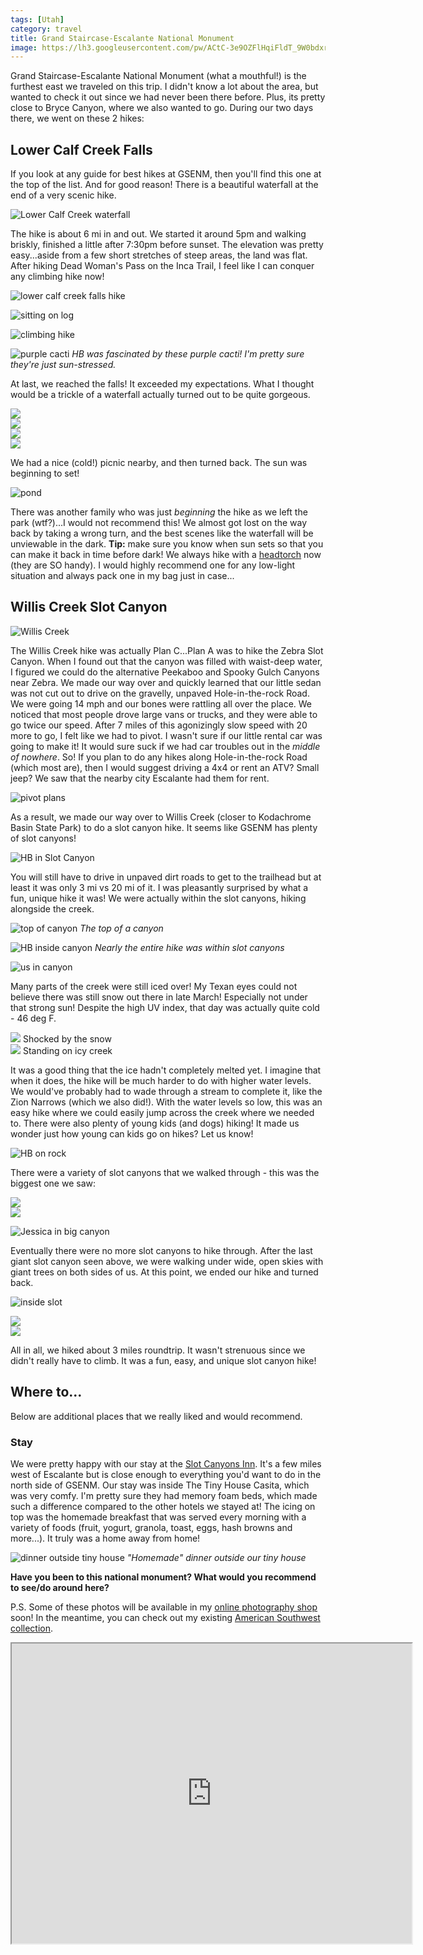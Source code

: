 ```yaml
---
tags: [Utah]
category: travel
title: Grand Staircase-Escalante National Monument
image: https://lh3.googleusercontent.com/pw/ACtC-3e9OZFlHqiFldT_9W0bdxrjAxsjNmnfm1NCDx5OVmNyAR0R_wFknGKDx-1NLieehNaO5J8I2AjXrBOBTKKydhm858AbVTUNpsuuPxs7v9qN3Yb-6XkiMKjj_ff1H7CWCy11bXdjSizFBPvnTWBzzrAR8g=w1000-h667-no?authuser=0
---
```

Grand Staircase-Escalante National Monument (what a mouthful!) is the furthest east we traveled on this trip. I didn't know a lot about the area, but wanted to check it out since we had never been there before. Plus, its pretty close to Bryce Canyon, where we also wanted to go. During our two days there, we went on these 2 hikes:

## Lower Calf Creek Falls

If you look at any guide for best hikes at GSENM, then you'll find this one at the top of the list. And for good reason! There is a beautiful waterfall at the end of a very scenic hike.

![Lower Calf Creek waterfall](https://lh3.googleusercontent.com/pw/ACtC-3e9OZFlHqiFldT_9W0bdxrjAxsjNmnfm1NCDx5OVmNyAR0R_wFknGKDx-1NLieehNaO5J8I2AjXrBOBTKKydhm858AbVTUNpsuuPxs7v9qN3Yb-6XkiMKjj_ff1H7CWCy11bXdjSizFBPvnTWBzzrAR8g=w1000-h667-no?authuser=0)

The hike is about 6 mi in and out. We started it around 5pm and walking briskly, finished a little after 7:30pm before sunset. The elevation was pretty easy...aside from a few short stretches of steep areas, the land was flat. After hiking Dead Woman's Pass on the Inca Trail, I feel like I can conquer any climbing hike now!

![lower calf creek falls hike](https://lh3.googleusercontent.com/pw/ACtC-3ceI-kkf1gMUSo5s8mnF4D3hk8KV0YR-EHlryOun93149XcBzXivhGkNBMAnxpAA-BtdOq4ypSDz2PEjAjJ_TUywWmiZRA7B95dHlYix5yQjpGwFavjR6OiTzqYLZ0qVl-XD4diCr7bMlUONZCHdeK-gQ=w1000-h667-no?authuser=0)

![sitting on log](https://lh3.googleusercontent.com/pw/ACtC-3fSDvAHovY31sG8s1EHMuyTEwut5GBSMESLYkWV5Ae1LlKZi4sFY9sjdtnn5JTz3NsoQVai1tdBpvZiYVz7W6-g1fotLNqwf7zPGMstKGZt4JucrfKY78Cvs8DVSLwcxw0dY6autUvCdeIrAL_KboeiZw=w1000-h667-no?authuser=0)

![climbing hike](https://lh3.googleusercontent.com/pw/ACtC-3fhU5rRHhcF9hKIHDK6b_14kQ40jl6hD82LYIUF-_o2ahhev1mhdgiZnJDdKt2lY-pM4zZBR3xnUKYWOUdCu8BIhLAU-PuXPGsm2xTVt-JOo7WA2tj2IQ9OX9jqhZmKoseV5QCb67rO3O3GwU_6hqiLTA=w1000-h667-no?authuser=0)

![purple cacti](https://lh3.googleusercontent.com/pw/ACtC-3cC2CQL_ldDSD5LhRxmaUB6SF5mCpYNeYjqDk3gvS81y0so53kgNrvevQICrowePnvRrxCg2mWohMzocHu9ie8lPGyM4N_oPWzf-rweRPE6YE0qe1DUyxS1WtFgbNYckDDN_UczoqrmcFDsJiEEavIhMA=w1000-h667-no?authuser=0)
*HB was fascinated by these purple cacti! I'm pretty sure they're just sun-stressed.*

At last, we reached the falls! It exceeded my expectations. What I thought would be a trickle of a waterfall actually turned out to be quite gorgeous.

<div class="row row-cols-1 row-cols-md-2 gy-4">
    <div class="col"><img src="https://lh3.googleusercontent.com/pw/ACtC-3f2HHpvi0kmf5wcvgbUHE04KxpU9MpZT05G-BFpc7C3pyHUxKiY7BozPbPhUSYiVkSNF2dugLwWBPBaT2q1HqedlbQQKKRLfDXT9s-BjXapqQVx2jCGv6YDQ6mPTdZLqfAeUNo0odoD8qrODSUYWnbu4w=w593-h888-no?authuser=0"></div>
    <div class="col"><img src="https://lh3.googleusercontent.com/pw/ACtC-3frMuYpEOH2BLr0nllB8oJC93WRkQaqL6tc0ULTv3uxYaj4GjVljjOh3vwfQlw_n15XK9rOygzDCRmW_3zOe2Wjf9sODTO1NiEkwCIUT3-KWzeNh3V4CpvDWV5WWlqvE1OehqAvwP5ByEIsuFTlSHku4A=w593-h888-no?authuser=0"></div>
    <div class="col"><img src="https://lh3.googleusercontent.com/pw/ACtC-3ffNWj0IX-OOfhlLfnM4BLW0CNwd0ADCUaNLDpsJ9ggQEySGFAhKnNCTOWEsr9_ZlrhoRgJExTrroqyXPSWSVeCWxCdOTfYSiNMDUcp6tjHYcVw7WHy7YQgr392kiLdzDfVIAPSZeschTFSCNskyCoW7g=w559-h838-no?authuser=0"></div>
    <div class="col"><img src="https://lh3.googleusercontent.com/pw/ACtC-3fwbYIcekyzw8gqdqP7Yh7SKJu4scpXI_8pG147_L8MoJeZMPROKy-bhB2ha0cukLY72_rs9FA8NU2l-Ic7AfebAQ5uzdAhFVFGAFCP4q3_dy99pa14D2T9lRpbE9bjdkFfF5fC48azlnrh5BrjIXZrqA=w559-h838-no?authuser=0"></div>
</div>

We had a nice (cold!) picnic nearby, and then turned back. The sun was beginning to set!

![pond](https://lh3.googleusercontent.com/pw/ACtC-3e9RuLb0Ir4fKhZ3ZPxplcDVcjizIiSCdFz3xbX4_BVw7qK7nQ1pP8yETqVaLQpTAXKjV9QRg-NKdgUhB6F_9MJcthwZ1W1cFovMSX_qF7MKZ5JuDvcY5b1_1S2hjkwkF0gMg9xy9AkTbY6pbIjCaWISg=w1000-h667-no?authuser=0)

There was another family who was just *beginning* the hike as we left the park (wtf?)...I would not recommend this! We almost got lost on the way back by taking a wrong turn, and the best scenes like the waterfall will be unviewable in the dark. **Tip:** make sure you know when sun sets so that you can make it back in time before dark! We always hike with a [headtorch](https://amzn.to/3mrYpTj) now (they are SO handy). I would highly recommend one for any low-light situation and always pack one in my bag just in case...

## Willis Creek Slot Canyon
![Willis Creek](https://lh3.googleusercontent.com/pw/ACtC-3dkBk9DwqVEEyS95NnuSket-5Ki52o0XXuYQQBiwiKE-J-RluEncaL1BUdMsyLpOOQKERbesvosTkOjspp4ZfLdTkmtsuVTcq-c1NYOXzMeqKfnCqmnovukE1Zizt_2bpznRYioKJnE-sen9m1TI63l7Q=w1000-h667-no?authuser=0)

The Willis Creek hike was actually Plan C...Plan A was to hike the Zebra Slot Canyon. When I found out that the canyon was filled with waist-deep water, I figured we could do the alternative Peekaboo and Spooky Gulch Canyons near Zebra. We made our way over and quickly learned that our little sedan was not cut out to drive on the gravelly, unpaved Hole-in-the-rock Road. We were going 14 mph and our bones were rattling all over the place. We noticed that most people drove large vans or trucks, and they were able to go twice our speed. After 7 miles of this agonizingly slow speed with 20 more to go, I felt like we had to pivot. I wasn't sure if our little rental car was going to make it! It would sure suck if we had car troubles out in the *middle of nowhere*. So! If you plan to do any hikes along Hole-in-the-rock Road (which most are), then I would suggest driving a 4x4 or rent an ATV? Small jeep? We saw that the nearby city Escalante had them for rent.

![pivot plans](https://lh3.googleusercontent.com/pw/ACtC-3dzmMTZL3GZWwCMyk9saKCqcpbw22a2sR0ivUscIDiRNJKl_SIs_MzlTeMY57wBN_ao7sP2swaHP-CyxBynCBz9iv-lVE_3RagM9Kr7jaCo6bZ45mkhIFew5hkFZJ98dSPQMOPJj5IU-pWlEb3gpk-MyA=w1000-h667-no?authuser=0)

As a result, we made our way over to Willis Creek (closer to Kodachrome Basin State Park) to do a slot canyon hike. It seems like GSENM has plenty of slot canyons!

![HB in Slot Canyon](https://lh3.googleusercontent.com/pw/ACtC-3e11-mWOaMJ8TmHxjzk7DhFPq5K7De4_Qnf7fk5OxDq9L0U8u3xaIak_IYRKredJKABr414kL_zxz8-huL765Oews5S7zmhjgPrbeUoLlQ3VNhYKNOTn9TExO2oopDKkre8v-7xJp7g8TyrU8uLv-anuA=w1000-h667-no?authuser=0)

You will still have to drive in unpaved dirt roads to get to the trailhead but at least it was only 3 mi vs 20 mi of it. I was pleasantly surprised by what a fun, unique hike it was! We were actually within the slot canyons, hiking alongside the creek.

![top of canyon](https://lh3.googleusercontent.com/pw/ACtC-3eTTBTc1cA4JigGsvbSZX8emYVCUS9IWLv5bYnbafP16T1RsVoX2vOEh2gHGmWmLwJH4XUpZg_XY8IPW1Rkyv-1tO5iC8nkdJLmNZxZOnBj8ud_qj01utNgCYeEeaq1zsoLYOOBsSJfuadMzLbSgYQQSg=w559-h838-no?authuser=0)
*The top of a canyon*

![HB inside canyon](https://lh3.googleusercontent.com/pw/ACtC-3dIll_m1DFzrmapeRz0TcV9ajHNhHTZwtur0ySs2cwhetbEKbTqv9CLC8DKpSr-nRyNpnzA1pHTc9_LaL2n_ndRL0NLnFo6Sg4uIFVH0m-EAMpdvCshMOIMzQtW1xDjZvol5Lxn5z2obqAqudTMBD2Nxg=w1000-h667-no?authuser=0)
*Nearly the entire hike was within slot canyons*

![us in canyon](https://lh3.googleusercontent.com/pw/ACtC-3dJCgQUf5VqHu8LsvepAM0oWutE7tnJhXa7BZdfuZ1cuQc3rsz1V5QCx80s5XmfW4N_SxIGxBNIQvnupz2bv0hyT8Qze-9cUoxPo3BYNHAcDNEUVzhKcIr7d1bFxk3edollTptOCALNLkuxiKxaYUc3pA=w1000-h667-no?authuser=0)

Many parts of the creek were still iced over! My Texan eyes could not believe there was still snow out there in late March! Especially not under that strong sun! Despite the high UV index, that day was actually quite cold - 46 deg F.

<div class="row row-cols-1 row-cols-md-2 gy-4 text-center">
    <div class="col">
        <img src="https://lh3.googleusercontent.com/pw/ACtC-3eAaFnkkYEtIQToa_cp1SefqN3ikm9mSDFfTkrrN49_XqBmHwPjIVLOhnxGwZJg-yKOeYkS3BI6ktCd2fcXELgEFbVk3WqDEztLsL8MxiVBPilk_330IZdv1N9rH5X-xj5fJUJrwFge_A80HoTrbDdbCQ=w629-h838-no?authuser=0">
        <span>Shocked by the snow</span>
    </div>
    <div class="col">
        <img src="https://lh3.googleusercontent.com/pw/ACtC-3cwLcDbHkwWM1Uv-HWoSYR_aW9E_jH_vWP2uNGl9UQREiUa9YDa5DRVMhOienzCM2tSaZiVo2vpnMijxH83PL4LrU1tJX-jGCStykLO7bonSvCTL8ZzxGsyxkPAyhThh83Bk5JUVYSw3ZH6z9nSxzonTA=w559-h838-no?authuser=0">
        <span>Standing on icy creek</span>
    </div>
</div>

It was a good thing that the ice hadn't completely melted yet. I imagine that when it does, the hike will be much harder to do with higher water levels. We would've probably had to wade through a stream to complete it, like the Zion Narrows (which we also did!). With the water levels so low, this was an easy hike where we could easily jump across the creek where we needed to. There were also plenty of young kids (and dogs) hiking! It made us wonder just how young can kids go on hikes? Let us know!

![HB on rock](https://lh3.googleusercontent.com/pw/ACtC-3d_P8vR0nGDDPhm7bXt43almgl83t30tY94-txBsFW5ouxymPoZz8dL38SXYi9yyyLmATbgf2QsSe-4zouLDY5KwCu2FZYQ8sXEADJlVRpi6veGocG7toSDBkFZlZmtl9FflVnvUNpAfJdDzTgTS2dmiA=w1000-h667-no?authuser=0)

There were a variety of slot canyons that we walked through - this was the biggest one we saw:

<div class="row row-cols-1 row-cols-md-2 gy-4 text-center">
    <div class="col"><img src="https://lh3.googleusercontent.com/pw/ACtC-3fX4yQaskt_Wt5blHqUdKMmnadqfv0iGQBPrJBnbLFmv5UfwDDnVtVf8JSbMkwOps4775pFGkKEgjeXg1izVfCPGNDyK1TlNStPsJI8ldeYG9A3oJVQNwf7ziWa9YXXm-5B0oVeF6hVle4GMozsiCBTQQ=w559-h838-no?authuser=0"></div>
    <div class="col"><img src="https://lh3.googleusercontent.com/pw/ACtC-3eDGjRpWIMgb3iLnEslkJx-6oQuTk0uswFAE7wEb9gSmvC7FZknFGgMyhb1PKg9e9ApENUc8jx7FWo-JHIEpi5VR2ocYiwLBxVAOsJEqyQo_wKPy1nxkQMfNmy1LW460mo5FYbP9qat4KBI7HbDDIDXXA=w559-h838-no?authuser=0https://lh3.googleusercontent.com/pw/ACtC-3eDGjRpWIMgb3iLnEslkJx-6oQuTk0uswFAE7wEb9gSmvC7FZknFGgMyhb1PKg9e9ApENUc8jx7FWo-JHIEpi5VR2ocYiwLBxVAOsJEqyQo_wKPy1nxkQMfNmy1LW460mo5FYbP9qat4KBI7HbDDIDXXA=w559-h838-no?authuser=0"></div>
</div>

![Jessica in big canyon](https://lh3.googleusercontent.com/pw/ACtC-3ert2Bdre9saNJAc7QEnNi8gqfnHxNJus6Si7OEFzMKl28hREsr52tM_Is2cd3WC-1oYLv5F2h3h-0SnmD9J9gvy2Cu9JqxfgXnVPhbrfCMd5ARD00yBOy2NKSL7lgQoi9_d4J6aTjZY_jUeWMJqRUsbQ=w559-h838-no?authuser=0)

Eventually there were no more slot canyons to hike through. After the last giant slot canyon seen above, we were walking under wide, open skies with giant trees on both sides of us. At this point, we ended our hike and turned back.

![inside slot](https://lh3.googleusercontent.com/pw/ACtC-3cM8zQmKU-HF-OWrKOa2vBjwc8PcUMOE_r7RMIO5hWz1Mltqpi__2uQqVPYhCYmdqCtFNKn9ap90eWfvlhBWdUp7Z5yh5JcPQOIut0NPWM8_iTEeVdOKqoonIfjep5al0TzCyiELA7v5Wro9Ww_hBKhZQ=w1000-h667-no?authuser=0)

<div class="row row-cols-1 row-cols-md-2 gy-4 text-center">
    <div class="col"><img src="https://lh3.googleusercontent.com/pw/ACtC-3c52kP5NBL4qy_yorCO4fSEH89_aP6B-9F0xGj02b-78gDvbWO_Zi2jzFxXcoU4OWWbnDwfAwKJqw4O3mpSe7mTGCmfOeA5TaieJCofFXPnFv_T23wz_CWJ-qMv0I1ohko79HhcP3Qt7At0uGb8gJ9aMQ=w559-h838-no?authuser=0"></div>
    <div class="col"><img src="https://lh3.googleusercontent.com/pw/ACtC-3dIj3plqnHb_bYVxdUNvyif4U9tydtHPmDdEh_k79uPSHPkN2XIvSp42PY8ftAXZBy_F4dvlwgButQUfpSyJaCGoVwhdyY-yac0e7bovg6E-Nh7DAFpfyoMulwd0S9pHYOrzsDElrWTtiQ9WXbkhQ489A=w559-h838-no?authuser=0"></div>
</div>

All in all, we hiked about 3 miles roundtrip. It wasn't strenuous since we didn't really have to climb. It was a fun, easy, and unique slot canyon hike!

## Where to...
Below are additional places that we really liked and would recommend.

### Stay
We were pretty happy with our stay at the [Slot Canyons Inn](https://bit.ly/3wxQLLY). It's a few miles west of Escalante but is close enough to everything you'd want to do in the north side of GSENM. Our stay was inside The Tiny House Casita, which was very comfy. I'm pretty sure they had memory foam beds, which made such a difference compared to the other hotels we stayed at! The icing on top was the homemade breakfast that was served every morning with a variety of foods (fruit, yogurt, granola, toast, eggs, hash browns and more...). It truly was a home away from home!

![dinner outside tiny house](https://lh3.googleusercontent.com/pw/ACtC-3fca_pRvnDLRBM0wpso8duqd04Exs1EpQIczG_z7bsrPdTtR1hVCwyOvOmPnomEBjXEL3Awd-bnTPldHuTnUTmCMFTRizDr7amHxuu4i5ZOL4Rehljgl_jVYEKGGf7ODH0umKA9MX2T3emkrr1N9bzbeg=w629-h838-no?authuser=0)
*"Homemade" dinner outside our tiny house*

**Have you been to this national monument? What would you recommend to see/do around here?**

P.S. Some of these photos will be available in my [online photography shop](https://society6.com/jessicapei) soon! In the meantime, you can check out my existing [American Southwest collection](https://society6.com/jessicapei/collection/american-southwest).

<iframe src="https://www.google.com/maps/d/embed?mid=1wepLz2BM0JTexTuCRd7GZ7oTMPkzVTPi" width="640" height="480"></iframe>